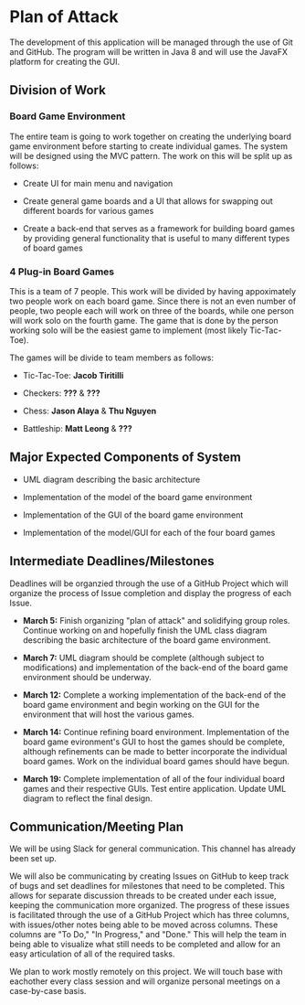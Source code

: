 # Plan of Attack

The development of this application will be managed through the use of Git and GitHub. The program will be written in Java 8 and will use the JavaFX platform for creating the GUI.

## Division of Work

### Board Game Environment

The entire team is going to work together on creating the underlying board game environment before starting to create individual games. The system will be designed using the MVC pattern. The work on this will be split up as follows:

- Create UI for main menu and navigation

- Create general game boards and a UI that allows for swapping out different boards for various games

- Create a back-end that serves as a framework for building board games by providing general functionality that is useful to many different types of board games

### 4 Plug-in Board Games

This is a team of 7 people. This work will be divided by having appoximately two people work on each board game. Since there is not an even number of people, two people each will work on three of the boards, while one person will work solo on the fourth game. The game that is done by the person working solo will be the easiest game to implement (most likely Tic-Tac-Toe).

The games will be divide to team members as follows:

- Tic-Tac-Toe: **Jacob Tiritilli**

- Checkers: **???** & **???**

- Chess: **Jason Alaya** & **Thu Nguyen**

- Battleship: **Matt Leong** & **???**


## Major Expected Components of System

- UML diagram describing the basic architecture

- Implementation of the model of the board game environment

- Implementation of the GUI of the board game environment

- Implementation of the model/GUI for each of the four board games


## Intermediate Deadlines/Milestones

Deadlines will be organzied through the use of a GitHub Project which will organize the process of Issue completion and display the progress of each Issue.

- **March 5:** Finish organizing "plan of attack" and solidifying group roles. Continue working on and hopefully finish the UML class diagram describing the basic architecture of the board game environment.

- **March 7:** UML diagram should be complete (although subject to modifications) and implementation of the back-end of the board game environment should be underway.

- **March 12:** Complete a working implementation of the back-end of the board game environment and begin working on the GUI for the environment that will host the various games.

- **March 14:** Continue refining board environment. Implementation of the board game evironment's GUI to host the games should be complete, although refinements can be made to better incorporate the individual board games. Work on the individual board games should have begun.

- **March 19:** Complete implementation of all of the four individual board games and their respective GUIs. Test entire application. Update UML diagram to reflect the final design.


## Communication/Meeting Plan

We will be using Slack for general communication. This channel has already been set up.

We will also be communicating by creating Issues on GitHub to keep track of bugs and set deadlines for milestones that need to be completed. This allows for separate discussion threads to be created under each issue, keeping the communication more organized. The progress of these issues is facilitated through the use of a GitHub Project which has three columns, with issues/other notes being able to be moved across columns. These columns are "To Do," "In Progress," and "Done." This will help the team in being able to visualize what still needs to be completed and allow for an easy articulation of all of the required tasks.

We plan to work mostly remotely on this project. We will touch base with eachother every class session and will organize personal meetings on a case-by-case basis.
